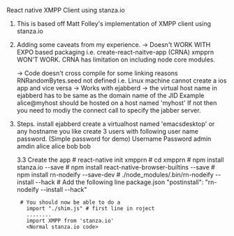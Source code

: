 React native XMPP Client using stanza.io

1. This is based off Matt Folley's implementation of XMPP client using stanza.io
2. Adding some caveats from my experience.
        -> Doesn't WORK WITH EXPO based packaging i.e. create-react-naitve-app (CRNA) xmpprn WON'T WORK.  CRNA has limitation on including node core modules.

	-> Code doesn't cross compile for some linking reasons RNRandomBytes.seed not defined
           i.e. Linux machine cannot create a ios app and vice versa
        -> Works with ejabberd
        -> the virtual host name in ejabberd has to be same as the domain name of the JID
           Example alice@myhost should be hosted on a host named 'myhost'
           If not then you need to modiy the connect call to specify the jabber server.
 
3. Steps.
     install ejabberd
     create a virtualhost named 'emacsdesktop' or any hostname you like
     create 3 users with following user name password. (Simple password for demo)
       Username Password
       admin    amdin
       alice    alice
       bob      bob 

    3.3 Create the app
        # react-native init xmpprn
        # cd xmpprn
        # npm install stanza.io --save
        # npm install react-native-browser-builtins --save
        # npm install rn-nodeify --save-dev
        # ./node_modules/.bin/rn-nodeify --install --hack
        # Add the following line package.json
          "postinstall": "rn-nodeify --install --hack"

        # You should now be able to do a
          import "./shim.js" # first line in roject 
          ........ 
          import XMPP from 'stanza.io' 
          <Normal stanza.io code>
